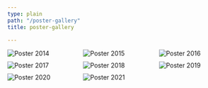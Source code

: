```yaml
---
type: plain
path: "/poster-gallery"
title: poster-gallery

---
```

<div class="wrapper" style="display:grid;grid-template-columns:repeat(3,1fr);grid-gap:10px;">

<img src="https://ilymun.org/images/poster2014.jpg" alt="Poster 2014">

<img src="https://ilymun.org/images/poster2015.jpg" alt="Poster 2015">

<img src="https://ilymun.org/images/poster2016.jpg" alt="Poster 2016">

<img src="https://ilymun.org/images/poster2017_2.jpg" alt="Poster 2017">

<img src="https://ilymun.org/images/poster2018.jpg" alt="Poster 2018">

<img src="https://ilymun.org/images/poster2019.jpg" alt="Poster 2019">

<img src="https://ilymun.org/images/poster2020_2.jpg" alt="Poster 2020">

<img src="https://ilymun.org/images/poster2021_2.jpg" alt="Poster 2021">

</div>
